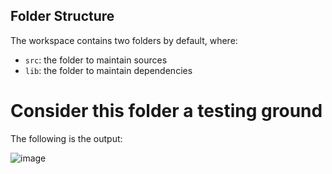 

## Folder Structure

The workspace contains two folders by default, where:

- `src`: the folder to maintain sources
- `lib`: the folder to maintain dependencies

# Consider this folder a testing ground

The following is the output:

![image](https://user-images.githubusercontent.com/58355275/215945791-fe3a4a85-24e6-479b-bfc5-a711ea8d71d6.png)





